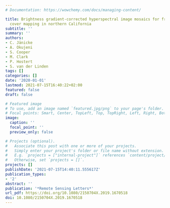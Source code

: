```yaml
---
# Documentation: https://wowchemy.com/docs/managing-content/

title: Brightness gradient-corrected hyperspectral image mosaics for fractional vegetation
  cover mapping in northern California
subtitle: ''
summary: ''
authors:
- C. Jänicke
- A. Okujeni
- S. Cooper
- M. Clark
- P. Hostert
- S. van der Linden
tags: []
categories: []
date: '2020-01-01'
lastmod: 2021-07-15T16:40:22+02:00
featured: false
draft: false

# Featured image
# To use, add an image named `featured.jpg/png` to your page's folder.
# Focal points: Smart, Center, TopLeft, Top, TopRight, Left, Right, BottomLeft, Bottom, BottomRight.
image:
  caption: ''
  focal_point: ''
  preview_only: false

# Projects (optional).
#   Associate this post with one or more of your projects.
#   Simply enter your project's folder or file name without extension.
#   E.g. `projects = ["internal-project"]` references `content/project/deep-learning/index.md`.
#   Otherwise, set `projects = []`.
projects: []
publishDate: '2021-07-15T14:40:11.555617Z'
publication_types:
- '2'
abstract: ''
publication: '*Remote Sensing Letters*'
url_pdf: https://doi.org/10.1080/2150704X.2019.1670518
doi: 10.1080/2150704X.2019.1670518
---
```

